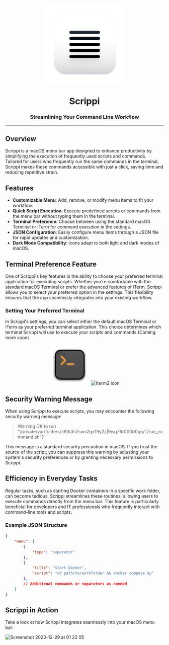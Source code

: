 <p align="center">
  <img src="ScrippiLogoNoBg.png" width="250">
  <h1 align="center">Scrippi</h1>
  <h3 align="center">Streamlining Your Command Line Workflow</h3>
</p>

---

## Overview
Scrippi is a macOS menu bar app designed to enhance productivity by simplifying the execution of frequently used scripts and commands. Tailored for users who frequently run the same commands in the terminal, Scrippi makes these commands accessible with just a click, saving time and reducing repetitive strain.

## Features
- **Customizable Menu**: Add, remove, or modify menu items to fit your workflow.
- **Quick Script Execution**: Execute predefined scripts or commands from the menu bar without typing them in the terminal.
- **Terminal Preference**: Choose between using the standard macOS Terminal or iTerm for command execution in the settings.
- **JSON Configuration**: Easily configure menu items through a JSON file for rapid updates and customization.
- **Dark Mode Compatibility**: Icons adapt to both light and dark modes of macOS.

## Terminal Preference Feature
One of Scrippi's key features is the ability to choose your preferred terminal application for executing scripts. Whether you're comfortable with the standard macOS Terminal or prefer the advanced features of iTerm, Scrippi allows you to select your preferred option in the settings. This flexibility ensures that the app seamlessly integrates into your existing workflow.

### Setting Your Preferred Terminal
In Scrippi's settings, you can select either the default macOS Terminal or iTerm as your preferred terminal application. This choice determines which terminal Scrippi will use to execute your scripts and commands.(Coming more soon)

<p align="center">
  <img src="https://raw.githubusercontent.com/dhanishgajjar/terminal-icons/master/png/sublime.png" alt="Mac Terminal icon" width="128" height="128">
  <img src="https://cl.ly/1Q2M0r2C1h0b/icon_128x128@2x.png" alt="Iterm2 icon" width="128" height="128">
</p>



## Security Warning Message
When using Scrippi to execute scripts, you may encounter the following security warning message:

> Warning
> OK to run "/private/var/folders/z8/ktIn2sws2gx19y2z|9wg76r00000gn/T/run_command.sh"?

This message is a standard security precaution in macOS. If you trust the source of the script, you can suppress this warning by adjusting your system's security preferences or by granting necessary permissions to Scrippi.


## Efficiency in Everyday Tasks
Regular tasks, such as starting Docker containers in a specific work folder, can become tedious. Scrippi streamlines these routines, allowing users to execute commands directly from the menu bar. This feature is particularly beneficial for developers and IT professionals who frequently interact with command-line tools and scripts.

### Example JSON Structure
```json
{
    "menu": [
        {
            "type": "separator"
        },
        {
            "title": "Start Docker",
            "script": "cd path/to/workfolder && docker compose up"
        },
        // Additional commands or separators as needed
    ]
}
```

## Scrippi in Action
Take a look at how Scrippi integrates seamlessly into your macOS menu bar:
<p align="left">
  <img width="358" alt="Screenshot 2023-12-29 at 01 22 05" src="https://github.com/igormomc/Scrippi/assets/60653284/832d8877-1b7a-4bb0-a0e7-d688ce21c2db">
</p>


